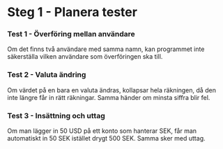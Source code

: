 # Steg 1 - Planera tester

### Test 1 - Överföring mellan användare
Om det finns två användare med samma namn, kan programmet inte säkerställa vilken användare som överföringen ska till.

### Test 2 - Valuta ändring
Om värdet på en bara en valuta ändras, kollapsar hela räkningen, då den inte längre får in rätt räkningar. Samma händer om minsta siffra blir fel.

### Test 3 - Insättning och uttag
Om man lägger in 50 USD på ett konto som hanterar SEK, får man automatiskt in 50 SEK istället drygt 500 SEK. Samma sker med uttag.
